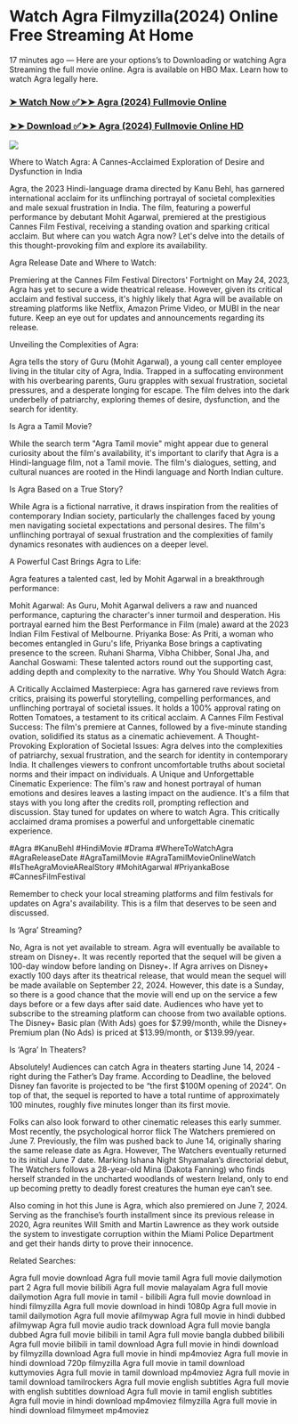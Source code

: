 # Watch Agra Filmyzilla(2024) Online Free Streaming At Home

17 minutes ago — Here are your options’s to Downloading or watching Agra Streaming the full movie online. Agra is available on HBO Max. Learn how to watch Agra legally here.


### [➤ Watch Now ✅➤➤ Agra (2024) Fullmovie Online](https://tamilmovies2024download.blogspot.com/2024/08/agra-near-me.html)

### [➤➤ Download ✅➤➤ Agra (2024) Fullmovie Online HD](https://tamilmovies2024download.blogspot.com/2024/08/agra-near-me.html)

<p dir="auto"><a href="https://tamilmovies2024download.blogspot.com/2024/08/agra-near-me.html" title="PLAY NOW" rel="nofollow"><img src="https://i.imgur.com/jhNGoEt.gif" style="max-width: 100%;"></a></p>

Where to Watch Agra: A Cannes-Acclaimed Exploration of Desire and Dysfunction in India

Agra, the 2023 Hindi-language drama directed by Kanu Behl, has garnered international acclaim for its unflinching portrayal of societal complexities and male sexual frustration in India. The film, featuring a powerful performance by debutant Mohit Agarwal, premiered at the prestigious Cannes Film Festival, receiving a standing ovation and sparking critical acclaim. But where can you watch Agra now? Let's delve into the details of this thought-provoking film and explore its availability.

Agra Release Date and Where to Watch:

Premiering at the Cannes Film Festival Directors' Fortnight on May 24, 2023, Agra has yet to secure a wide theatrical release. However, given its critical acclaim and festival success, it's highly likely that Agra will be available on streaming platforms like Netflix, Amazon Prime Video, or MUBI in the near future. Keep an eye out for updates and announcements regarding its release.

Unveiling the Complexities of Agra:

Agra tells the story of Guru (Mohit Agarwal), a young call center employee living in the titular city of Agra, India. Trapped in a suffocating environment with his overbearing parents, Guru grapples with sexual frustration, societal pressures, and a desperate longing for escape. The film delves into the dark underbelly of patriarchy, exploring themes of desire, dysfunction, and the search for identity.

Is Agra a Tamil Movie?

While the search term "Agra Tamil movie" might appear due to general curiosity about the film's availability, it's important to clarify that Agra is a Hindi-language film, not a Tamil movie. The film's dialogues, setting, and cultural nuances are rooted in the Hindi language and North Indian culture.

Is Agra Based on a True Story?

While Agra is a fictional narrative, it draws inspiration from the realities of contemporary Indian society, particularly the challenges faced by young men navigating societal expectations and personal desires. The film's unflinching portrayal of sexual frustration and the complexities of family dynamics resonates with audiences on a deeper level.

A Powerful Cast Brings Agra to Life:

Agra features a talented cast, led by Mohit Agarwal in a breakthrough performance:

Mohit Agarwal: As Guru, Mohit Agarwal delivers a raw and nuanced performance, capturing the character's inner turmoil and desperation. His portrayal earned him the Best Performance in Film (male) award at the 2023 Indian Film Festival of Melbourne.
Priyanka Bose: As Priti, a woman who becomes entangled in Guru's life, Priyanka Bose brings a captivating presence to the screen.
Ruhani Sharma, Vibha Chibber, Sonal Jha, and Aanchal Goswami: These talented actors round out the supporting cast, adding depth and complexity to the narrative.
Why You Should Watch Agra:

A Critically Acclaimed Masterpiece: Agra has garnered rave reviews from critics, praising its powerful storytelling, compelling performances, and unflinching portrayal of societal issues. It holds a 100% approval rating on Rotten Tomatoes, a testament to its critical acclaim.
A Cannes Film Festival Success: The film's premiere at Cannes, followed by a five-minute standing ovation, solidified its status as a cinematic achievement.
A Thought-Provoking Exploration of Societal Issues: Agra delves into the complexities of patriarchy, sexual frustration, and the search for identity in contemporary India. It challenges viewers to confront uncomfortable truths about societal norms and their impact on individuals.
A Unique and Unforgettable Cinematic Experience: The film's raw and honest portrayal of human emotions and desires leaves a lasting impact on the audience. It's a film that stays with you long after the credits roll, prompting reflection and discussion.
Stay tuned for updates on where to watch Agra. This critically acclaimed drama promises a powerful and unforgettable cinematic experience.

#Agra #KanuBehl #HindiMovie #Drama #WhereToWatchAgra #AgraReleaseDate #AgraTamilMovie #AgraTamilMovieOnlineWatch #IsTheAgraMovieARealStory #MohitAgarwal #PriyankaBose #CannesFilmFestival

Remember to check your local streaming platforms and film festivals for updates on Agra's availability. This is a film that deserves to be seen and discussed.



Is ‘Agra’ Streaming?

No, Agra is not yet available to stream. Agra will eventually be available to stream on Disney+. It was recently reported that the sequel will be given a 100-day window before landing on Disney+. If Agra arrives on Disney+ exactly 100 days after its theatrical release, that would mean the sequel will be made available on September 22, 2024. However, this date is a Sunday, so there is a good chance that the movie will end up on the service a few days before or a few days after said date. Audiences who have yet to subscribe to the streaming platform can choose from two available options. The Disney+ Basic plan (With Ads) goes for $7.99/month, while the Disney+ Premium plan (No Ads) is priced at $13.99/month, or $139.99/year.

Is ‘Agra’ In Theaters?

Absolutely! Audiences can catch Agra in theaters starting June 14, 2024 - right during the Father’s Day frame. According to Deadline, the beloved Disney fan favorite is projected to be “the first $100M opening of 2024”. On top of that, the sequel is reported to have a total runtime of approximately 100 minutes, roughly five minutes longer than its first movie.

Folks can also look forward to other cinematic releases this early summer. Most recently, the psychological horror flick The Watchers premiered on June 7. Previously, the film was pushed back to June 14, originally sharing the same release date as Agra. However, The Watchers eventually returned to its initial June 7 date. Marking Ishana Night Shyamalan’s directorial debut, The Watchers follows a 28-year-old Mina (Dakota Fanning) who finds herself stranded in the uncharted woodlands of western Ireland, only to end up becoming pretty to deadly forest creatures the human eye can’t see.

Also coming in hot this June is Agra, which also premiered on June 7, 2024. Serving as the franchise’s fourth installment since its previous release in 2020, Agra reunites Will Smith and Martin Lawrence as they work outside the system to investigate corruption within the Miami Police Department and get their hands dirty to prove their innocence.

Related Searches:

Agra full movie download
Agra full movie tamil
Agra full movie dailymotion part 2
Agra full movie bilibili
Agra full movie malayalam
Agra full movie dailymotion
Agra full movie in tamil - bilibili
Agra full movie download in hindi filmyzilla
Agra full movie download in hindi 1080p
Agra full movie in tamil dailymotion
Agra full movie afilmywap
Agra full movie in hindi dubbed afilmywap
Agra full movie audio track download
Agra full movie bangla dubbed
Agra full movie bilibili in tamil
Agra full movie bangla dubbed bilibili
Agra full movie bilibili in tamil download
Agra full movie in hindi download by filmyzilla
download Agra full movie in hindi mp4moviez
Agra full movie in hindi download 720p filmyzilla
Agra full movie in tamil download kuttymovies
Agra full movie in tamil download mp4moviez
Agra full movie in tamil download tamilrockers
Agra full movie english subtitles
Agra full movie with english subtitles download
Agra full movie in tamil english subtitles
Agra full movie in hindi download mp4moviez filmyzilla
Agra full movie in hindi download filmymeet mp4moviez
